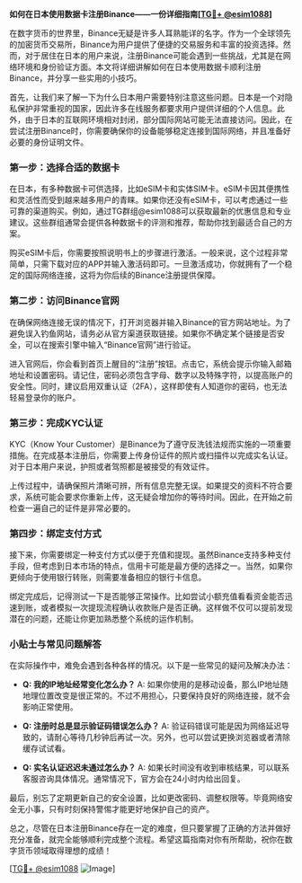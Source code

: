 **如何在日本使用数据卡注册Binance——一份详细指南[[TG💪+ @esim1088](https://t.me/s/esim1088)]**

在数字货币的世界里，Binance无疑是许多人耳熟能详的名字。作为一个全球领先的加密货币交易所，Binance为用户提供了便捷的交易服务和丰富的投资选择。然而，对于居住在日本的用户来说，注册Binance可能会遇到一些挑战，尤其是在网络环境和身份验证方面。本文将详细讲解如何在日本使用数据卡顺利注册Binance，并分享一些实用的小技巧。

首先，让我们来了解一下为什么日本用户需要特别注意这些问题。日本是一个对隐私保护非常重视的国家，因此许多在线服务都要求用户提供详细的个人信息。此外，由于日本的互联网环境相对封闭，部分国际网站可能无法直接访问。因此，在尝试注册Binance时，你需要确保你的设备能够稳定连接到国际网络，并且准备好必要的身份证明文件。

### 第一步：选择合适的数据卡

在日本，有多种数据卡可供选择，比如eSIM卡和实体SIM卡。eSIM卡因其便携性和灵活性而受到越来越多用户的青睐。如果你还没有eSIM卡，可以考虑通过一些可靠的渠道购买。例如，通过TG群组@esim1088可以获取最新的优惠信息和专业建议。这些群组通常会提供各种数据卡的评测和推荐，帮助你找到最适合自己的方案。

购买eSIM卡后，你需要按照说明书上的步骤进行激活。一般来说，这个过程非常简单，只需下载对应的APP并输入激活码即可。一旦激活成功，你就拥有了一个稳定的国际网络连接，这将为你后续的Binance注册提供保障。

### 第二步：访问Binance官网

在确保网络连接无误的情况下，打开浏览器并输入Binance的官方网站地址。为了避免误入钓鱼网站，请务必从官方渠道获取链接。如果你不确定某个链接是否安全，可以在搜索引擎中输入“Binance官网”进行验证。

进入官网后，你会看到首页上醒目的“注册”按钮。点击它，系统会提示你输入邮箱地址和设置密码。请记住，密码必须包含字母、数字以及特殊字符，以提高账户的安全性。同时，建议启用双重认证（2FA），这样即使有人知道你的密码，也无法轻易登录你的账户。

### 第三步：完成KYC认证

KYC（Know Your Customer）是Binance为了遵守反洗钱法规而实施的一项重要措施。在完成基本注册后，你需要上传身份证件的照片或扫描件以完成实名认证。对于日本用户来说，护照或者驾照都是被接受的有效证件。

上传过程中，请确保照片清晰可辨，所有信息完整无误。如果提交的资料不符合要求，系统可能会要求你重新上传，这无疑会增加你的等待时间。因此，在开始之前检查一遍自己的证件是非常必要的。

### 第四步：绑定支付方式

接下来，你需要绑定一种支付方式以便于充值和提现。虽然Binance支持多种支付手段，但考虑到日本市场的特点，信用卡可能是最方便的选择之一。当然，如果你更倾向于使用银行转账，则需要准备相应的银行卡信息。

绑定完成后，记得测试一下是否能够正常操作。比如尝试小额充值看看资金能否迅速到账，或者模拟一次提现流程确认收款账户是否正确。这样做不仅可以提前发现潜在的问题，还能让你更加熟悉整个系统的运作机制。

### 小贴士与常见问题解答

在实际操作中，难免会遇到各种各样的情况。以下是一些常见的疑问及解决办法：

- **Q: 我的IP地址经常变化怎么办？**
  A: 如果你使用的是移动设备，那么IP地址随地理位置改变是很正常的。不过不用担心，只要保持良好的网络连接，就不会影响正常使用。

- **Q: 注册时总是显示验证码错误怎么办？**
  A: 验证码错误可能是因为网络延迟导致的，请耐心等待几秒钟后再试一次。另外，也可以尝试更换浏览器或者清除缓存试试看。

- **Q: 实名认证迟迟未通过怎么办？**
  A: 如果长时间没有收到审核结果，可以联系客服咨询具体情况。通常情况下，官方会在24小时内给出回复。

最后，别忘了定期更新自己的安全设置，比如更改密码、调整权限等。毕竟网络安全无小事，只有时刻保持警惕才能更好地保护自己的资产。

总之，尽管在日本注册Binance存在一定的难度，但只要掌握了正确的方法并做好充分准备，就完全能够顺利完成整个流程。希望这篇指南对你有所帮助，祝你在数字货币领域取得理想的成绩！

[[TG💪+ @esim1088](https://t.me/s/esim1088) ![Image](https://i.postimg.cc/4NQfJmqS/Snipaste-2025-05-13-00-14-12.png)]